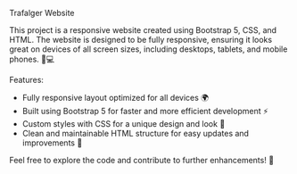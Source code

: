 Trafalger Website

This project is a responsive website created using Bootstrap 5, CSS, and HTML. The website is designed to be fully responsive, ensuring it looks great on devices of all screen sizes, including desktops, tablets, and mobile phones. 📱💻

Features:
-  Fully responsive layout optimized for all devices 🌍
-  Built using Bootstrap 5 for faster and more efficient development ⚡
-  Custom styles with CSS for a unique design and look 🎨
-  Clean and maintainable HTML structure for easy updates and improvements 🔧

Feel free to explore the code and contribute to further enhancements! 🚀
